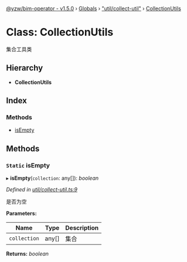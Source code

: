 [@yzw/bim-operator - v1.5.0](../README.md) › [Globals](../globals.md) › ["util/collect-util"](../modules/_util_collect_util_.md) › [CollectionUtils](_util_collect_util_.collectionutils.md)

# Class: CollectionUtils

集合工具类

## Hierarchy

* **CollectionUtils**

## Index

### Methods

* [isEmpty](_util_collect_util_.collectionutils.md#static-isempty)

## Methods

### `Static` isEmpty

▸ **isEmpty**(`collection`: any[]): *boolean*

*Defined in [util/collect-util.ts:9](https://github.com/youkaisteve/bim-operator/blob/d807e84/src/util/collect-util.ts#L9)*

是否为空

**Parameters:**

Name | Type | Description |
------ | ------ | ------ |
`collection` | any[] | 集合  |

**Returns:** *boolean*
